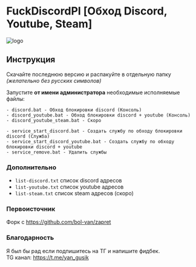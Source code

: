 # FuckDiscordPI [Обход Discord, Youtube, Steam]

![logo](https://github.com/YanGusik/FuckDiscordPI/blob/main/logo.png)


## Инструкция
Скачайте последнюю версию и распакуйте в отдельную папку *(желательно без русских символов)*

Запустите **от имени администратора** необходимые исполняемые файлы:
```
- discord.bat - Обход блокировки discord (Консоль)
- discord_youtube.bat - Обход блокировки discord + youtube (Консоль)
- discord_youtube_steam.bat - Скоро

- service_start_discord.bat - Создать службу по обходу блокировки discord (Служба)
- service_start_discord_youtube.bat - Создать службу по обходу блокировки discord + youtube 
- service_remove.bat - Удалить службы
```

### Дополнительно
- `list-discord.txt` список discord адресов
- `list-youtube.txt` список youtube адресов
- `list-steam.txt` список steam адресов (скоро)

### Первоисточник
Форк с https://github.com/bol-van/zapret

### Благодарность
Я был бы рад если подпишитесь на ТГ и напишите фидбек. \
TG канал: https://t.me/yan_gusik
